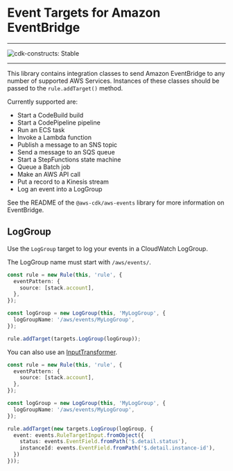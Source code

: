 # Event Targets for Amazon EventBridge
<!--BEGIN STABILITY BANNER-->
---

![cdk-constructs: Stable](https://img.shields.io/badge/cdk--constructs-stable-success.svg?style=for-the-badge)

---
<!--END STABILITY BANNER-->

This library contains integration classes to send Amazon EventBridge to any
number of supported AWS Services. Instances of these classes should be passed
to the `rule.addTarget()` method.

Currently supported are:

* Start a CodeBuild build
* Start a CodePipeline pipeline
* Run an ECS task
* Invoke a Lambda function
* Publish a message to an SNS topic
* Send a message to an SQS queue
* Start a StepFunctions state machine
* Queue a Batch job
* Make an AWS API call
* Put a record to a Kinesis stream
* Log an event into a LogGroup

See the README of the `@aws-cdk/aws-events` library for more information on
EventBridge.

## LogGroup

Use the `LogGroup` target to log your events in a CloudWatch LogGroup.

The LogGroup name must start with `/aws/events/`.

```ts
const rule = new Rule(this, 'rule', {
  eventPattern: {
    source: [stack.account],
  },
});

const logGroup = new LogGroup(this, 'MyLogGroup', {
  logGroupName: '/aws/events/MyLogGroup',
});

rule.addTarget(targets.LogGroup(logGroup));
```

You can also use an [InputTransformer](https://docs.aws.amazon.com/eventbridge/latest/APIReference/API_InputTransformer.html).

```ts
const rule = new Rule(this, 'rule', {
  eventPattern: {
    source: [stack.account],
  },
});

const logGroup = new LogGroup(this, 'MyLogGroup', {
  logGroupName: '/aws/events/MyLogGroup',
});

rule.addTarget(new targets.LogGroup(logGroup, {
  event: events.RuleTargetInput.fromObject({
    status: events.EventField.fromPath('$.detail.status'),
    instanceId: events.EventField.fromPath('$.detail.instance-id'),
  })
}));
```
